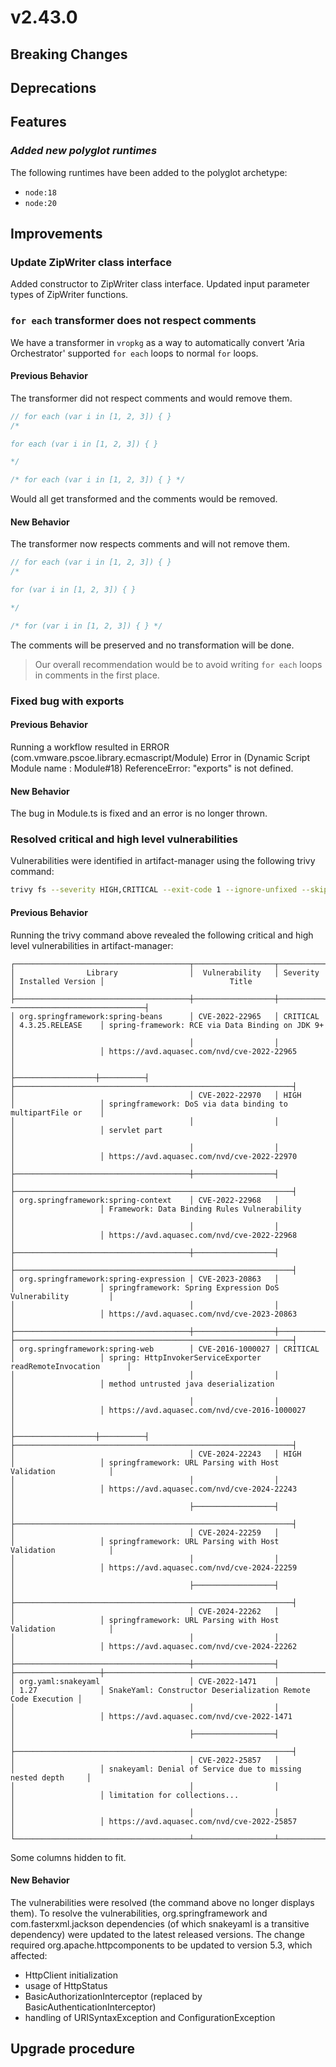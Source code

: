 # v2.43.0

## Breaking Changes


## Deprecations



## Features



### *Added new polyglot runtimes*

The following runtimes have been added to the polyglot archetype:

- `node:18`
- `node:20`

## Improvements

### Update ZipWriter class interface

Added constructor to ZipWriter class interface. Updated input parameter types of ZipWriter functions.


### `for each` transformer does not respect comments

We have a transformer in `vropkg` as a way to automatically convert 'Aria Orchestrator' supported `for each` loops to normal `for` loops.

#### Previous Behavior

The transformer did not respect comments and would remove them.

```js
// for each (var i in [1, 2, 3]) { }
/*

for each (var i in [1, 2, 3]) { }

*/

/* for each (var i in [1, 2, 3]) { } */
```

Would all get transformed and the comments would be removed.

#### New Behavior

The transformer now respects comments and will not remove them.

```js
// for each (var i in [1, 2, 3]) { }
/*

for (var i in [1, 2, 3]) { }

*/

/* for (var i in [1, 2, 3]) { } */
```

The comments will be preserved and no transformation will be done.

> Our overall recommendation would be to avoid writing `for each` loops in comments in the first place.

### Fixed bug with exports

#### Previous Behavior

Running a workflow resulted in ERROR (com.vmware.pscoe.library.ecmascript/Module) Error in (Dynamic Script Module name : Module#18) ReferenceError: "exports" is not defined.

#### New Behavior

The bug in Module.ts is fixed and an error is no longer thrown.

### Resolved critical and high level vulnerabilities

Vulnerabilities were identified in artifact-manager using the following trivy command:
```bash
trivy fs --severity HIGH,CRITICAL --exit-code 1 --ignore-unfixed --skip-dirs "**/target/*"  common/artifact-manager
```

#### Previous Behavior

Running the trivy command above revealed the following critical and high level vulnerabilities in artifact-manager:
```log
┌───────────────────────────────────────┬──────────────────┬──────────┬───────────────────┬──────────────────────────────────────────────────────────────┐
│                Library                │  Vulnerability   │ Severity │ Installed Version │                            Title                             │
├───────────────────────────────────────┼──────────────────┼──────────┼───────────────────┼───────────────────────────────-──────────────────────────────┤
│ org.springframework:spring-beans      │ CVE-2022-22965   │ CRITICAL │ 4.3.25.RELEASE    │ spring-framework: RCE via Data Binding on JDK 9+             │
│                                       │                  │          │                   │ https://avd.aquasec.com/nvd/cve-2022-22965                   │
│                                       ├──────────────────┼──────────┤                   ├──────────────────────────────────────────────────────────────┤
│                                       │ CVE-2022-22970   │ HIGH     │                   │ springframework: DoS via data binding to multipartFile or    │
│                                       │                  │          │                   │ servlet part                                                 │
│                                       │                  │          │                   │ https://avd.aquasec.com/nvd/cve-2022-22970                   │
├───────────────────────────────────────┼──────────────────┤          │                   ├──────────────────────────────────────────────────────────────┤
│ org.springframework:spring-context    │ CVE-2022-22968   │          │                   │ Framework: Data Binding Rules Vulnerability                  │
│                                       │                  │          │                   │ https://avd.aquasec.com/nvd/cve-2022-22968                   │
├───────────────────────────────────────┼──────────────────┤          │                   ├──────────────────────────────────────────────────────────────┤
│ org.springframework:spring-expression │ CVE-2023-20863   │          │                   │ springframework: Spring Expression DoS Vulnerability         │
│                                       │                  │          │                   │ https://avd.aquasec.com/nvd/cve-2023-20863                   │
├───────────────────────────────────────┼──────────────────┼──────────┤                   ├──────────────────────────────────────────────────────────────┤
│ org.springframework:spring-web        │ CVE-2016-1000027 │ CRITICAL │                   │ spring: HttpInvokerServiceExporter readRemoteInvocation      │
│                                       │                  │          │                   │ method untrusted java deserialization                        │
│                                       │                  │          │                   │ https://avd.aquasec.com/nvd/cve-2016-1000027                 │
│                                       ├──────────────────┼──────────┤                   ├──────────────────────────────────────────────────────────────┤
│                                       │ CVE-2024-22243   │ HIGH     │                   │ springframework: URL Parsing with Host Validation            │
│                                       │                  │          │                   │ https://avd.aquasec.com/nvd/cve-2024-22243                   │
│                                       ├──────────────────┤          │                   ├──────────────────────────────────────────────────────────────┤
│                                       │ CVE-2024-22259   │          │                   │ springframework: URL Parsing with Host Validation            │
│                                       │                  │          │                   │ https://avd.aquasec.com/nvd/cve-2024-22259                   │
│                                       ├──────────────────┤          │                   ├──────────────────────────────────────────────────────────────┤
│                                       │ CVE-2024-22262   │          │                   │ springframework: URL Parsing with Host Validation            │
│                                       │                  │          │                   │ https://avd.aquasec.com/nvd/cve-2024-22262                   │
├───────────────────────────────────────┼──────────────────┤          ├───────────────────┼──────────────────────────────────────────────────────────────┤
│ org.yaml:snakeyaml                    │ CVE-2022-1471    │          │ 1.27              │ SnakeYaml: Constructor Deserialization Remote Code Execution │
│                                       │                  │          │                   │ https://avd.aquasec.com/nvd/cve-2022-1471                    │
│                                       ├──────────────────┤          │                   ├──────────────────────────────────────────────────────────────┤
│                                       │ CVE-2022-25857   │          │                   │ snakeyaml: Denial of Service due to missing nested depth     │
│                                       │                  │          │                   │ limitation for collections...                                │
│                                       │                  │          │                   │ https://avd.aquasec.com/nvd/cve-2022-25857                   │
└───────────────────────────────────────┴──────────────────┴──────────┴───────────────────┴──────────────────────────────────────────────────────────────┘
```
Some columns hidden to fit.

#### New Behavior

The vulnerabilities were resolved (the command above no longer displays them).
To resolve the vulnerabilities, org.springframework and com.fasterxml.jackson dependencies (of which snakeyaml is a transitive dependency) were updated to the latest released versions. The change required org.apache.httpcomponents to be updated to version 5.3, which affected:
- HttpClient initialization
- usage of HttpStatus
- BasicAuthorizationInterceptor (replaced by BasicAuthenticationInterceptor)
- handling of URISyntaxException and ConfigurationException

## Upgrade procedure

